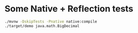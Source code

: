 # Some Native + Reflection tests

```bash
./mvnw -DskipTests -Pnative native:compile
./target/demo java.math.BigDecimal
```
